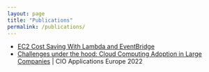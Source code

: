 ```yaml
---
layout: page
title: "Publications"
permalink: /publications/
---
```



* [EC2 Cost Saving With Lambda and EventBridge](https://dev.to/ivanblanquez/ec2-cost-saving-with-lambda-and-eventbridge-2378)
* [Challenges under the hood: Cloud Computing Adoption in Large Companies](https://edge-computing.cioapplicationseurope.com/cxoinsights/challenges-under-the-hood-cloud-computing-adoption-in-large-companies-nid-3240.html)  | CIO Applications Europe 2022
